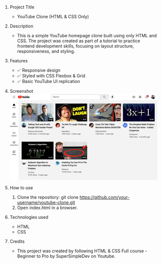 1. Project Title
   - YouTube Clone (HTML & CSS Only)

3. Description
   - This is a simple YouTube homepage clone built using only HTML and CSS. The project was created as part of a tutorial to practice frontend development skills, focusing on layout structure, responsiveness, and styling.

4. Features
     - ✅ Responsive design
     - ✅ Styled with CSS Flexbox & Grid
     - ✅ Basic YouTube UI replication

6. Screenshot
![YouTube Clone Screenshot](screenshot.png)

7. How to use
   1. Clone the repository: git clone https://github.com/your-username/youtube-clone.git
   2. Open index.html in a browser.
  
8. Technologies used
   - HTML
   - CSS
  
9. Credits
    - This project was created by following HTML & CSS Full course - Beginner to Pro by SuperSimpleDev on Youtube.
